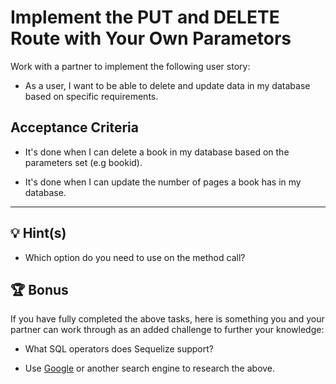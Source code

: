 # Implement the PUT and DELETE Route with Your Own Parametors

Work with a partner to implement the following user story:

* As a user, I want to be able to delete and update data in my database based on specific requirements.

## Acceptance Criteria

* It's done when I can delete a book in my database based on the parameters set (e.g bookid).

* It's done when I can update the number of pages a book has in my database.

---

## 💡 Hint(s)

* Which option do you need to use on the method call?

## 🏆 Bonus

If you have fully completed the above tasks, here is something you and your partner can work through as an added challenge to further your knowledge:

  * What SQL operators does Sequelize support?

* Use [Google](https://www.google.com) or another search engine to research the above.
